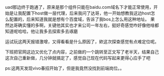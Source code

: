 uad那边终于跑通了，原来是那个组件只能在baidu.com域名下才能正常使用，开始是让我配置下host做一层代理，后来我问了达哥，他一开始想教我这边host怎么配置的，后来知道我就是想有个百度域，告诉了我bos上怎么用这种地址。
果然达哥确实懂的多啊，关键他其实也才来公司一年左右，挺好奇感觉咋好像他啥都知道呢哈哈，他让我多去探索多去琢磨

运试玩这两天报错激增，又得看看是什么原因了，欸这次探查感觉有点难定位呢。

下班把官网这边又优化了点内容，之前做的一个跳转至正文写了老半天，结果自己这次自己重新做，几分钟就搞定了，感觉自己现在代码写起来更得心应手了吧

ps:这两天发现vivo春招开始了，但是我竟然没找到前端岗位。。